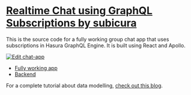 # [Realtime Chat using GraphQL Subscriptions by subicura](https://gitlab.com/44bits.io/workshop-chatpp)

This is the source code for a fully working group chat app that uses subscriptions in Hasura GraphQL Engine. It is built using React and Apollo.

[![Edit chat-app](https://codesandbox.io/static/img/play-codesandbox.svg)](https://codesandbox.io/s/github/hasura/graphql-engine/tree/master/community/sample-apps/realtime-chat?fontsize=14)

- [Fully working app](https://realtime-chat.demo.hasura.app/)
- [Backend](https://realtime-chat.demo.hasura.app/console)

For a complete tutorial about data modelling, [check out this blog](https://blog.hasura.io/building-a-realtime-chat-app-with-graphql-subscriptions-d68cd33e73f).
